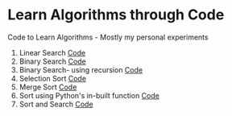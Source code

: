 # Learn Algorithms through Code
Code to Learn Algorithms - Mostly my personal experiments


1. Linear Search [Code](linear_search.py)
2. Binary Search [Code](binary_search.py)
3. Binary Search- using recursion [Code](binary_search_recursive.py)
4. Selection Sort [Code](selection_sort.py)
5. Merge Sort [Code](merge_sort.py)
6. Sort using Python's in-built function [Code](py_sort.py)
7. Sort and Search [Code](sort_and_search.py)
